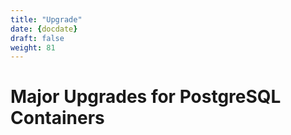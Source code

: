 ```yaml
---
title: "Upgrade"
date: {docdate}
draft: false
weight: 81
---
```


# Major Upgrades for PostgreSQL Containers
